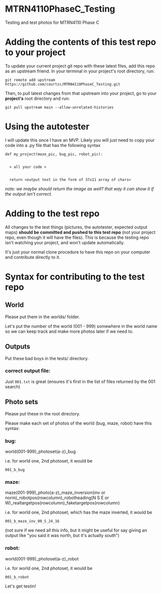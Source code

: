# MTRN4110PhaseC_Testing
Testing and test photos for MTRN4110 Phase C


# Adding the contents of this test repo to your project

To update your current project git repo with these latest files, add this repo as an upstream friend. In your terminal in your project's root directory, run:

`git remote add upstream https://github.com/courtzc/MTRN4110PhaseC_Testing.git`

Then, to pull latest changes from that upstream into your project, go to your **project's** root directory and run:

`git pull upstream main --allow-unrelated-histories`


# Using the autotester

I will update this once I have an MVP. Likely you will just need to copy your code into a .py file that has the following syntax


```
def my_project(maze_pic, bug_pic, robot_pic):


  < all your code >
  
  
  return <output text in the form of 37x11 array of chars>
```

*note: we maybe should return the image as well? that way it can show it if the output isn't correct.*

# Adding to the test repo

All changes to the test things (pictures, the autotester, expected output maps) **should be committed and pushed to this test repo** (not your project repo, even though it will have the files). This is because the testing repo isn't watching your project, and won't update automatically.

It's just your normal clone procedure to have this repo on your computer and contribute directly to it.

# Syntax for contributing to the test repo

## World
Please put them in the worlds/ folder.

Let's put the number of the world (001 - 999) somewhere in the world name so we can keep track and make more photos later if we need to. 


## Outputs

Put these bad boys in the tests/ directory.

### correct output file:

Just `001.txt` is great (ensures it's first in the list of files returned by the 001 search)

## Photo sets

Please put these in the root directory.

Please make each set of photos of the world (bug, maze, robot) have this syntax:

### bug:
world(001-999)_photoset(a-z)_bug

i.e. for world one, 2nd photoset, it would be

`001_b_bug`

### maze:
maze(001-999)_photo(a-z)_maze_inversion(inv or norm)_robotpos(rowcolumn)_robotheading(N S E or W)_realtargetpos(rowcolumn)_faketargetpos(rowcolumn)

i.e. for world one, 2nd photoset, which has the maze inverted, it would be

`001_b_maze_inv_00_S_24_16`

(not sure if we need all this info, but it might be useful for say giving an output like "you said it was north, but it's actually south")

### robot:
world(001-999)_photoset(a-z)_robot

i.e. for world one, 2nd photoset, it would be

`001_b_robot`


Let's get testin!
